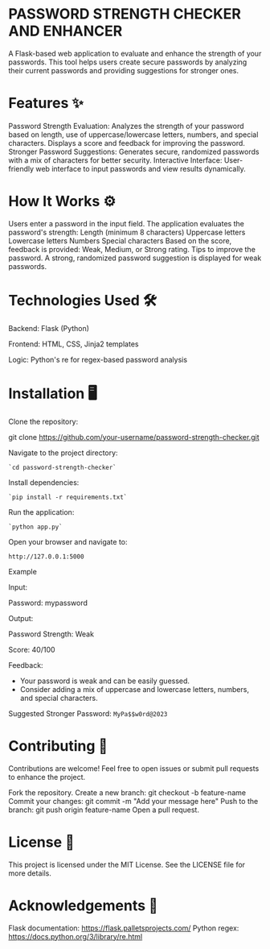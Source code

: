 # PASSWORD STRENGTH CHECKER AND ENHANCER
A Flask-based web application to evaluate and enhance the strength of your passwords. This tool helps users create secure passwords by analyzing their current passwords and providing suggestions for stronger ones.

# Features ✨
Password Strength Evaluation:
Analyzes the strength of your password based on length, use of uppercase/lowercase letters, numbers, and special characters.
Displays a score and feedback for improving the password.
Stronger Password Suggestions:
Generates secure, randomized passwords with a mix of characters for better security.
Interactive Interface:
User-friendly web interface to input passwords and view results dynamically.
# How It Works ⚙️
Users enter a password in the input field.
The application evaluates the password's strength:
Length (minimum 8 characters)
Uppercase letters
Lowercase letters
Numbers
Special characters
Based on the score, feedback is provided:
Weak, Medium, or Strong rating.
Tips to improve the password.
A strong, randomized password suggestion is displayed for weak passwords.
# Technologies Used 🛠️
Backend: Flask (Python)

Frontend: HTML, CSS, Jinja2 templates

Logic: Python's re for regex-based password analysis
# Installation 🖥️
Clone the repository:

git clone https://github.com/your-username/password-strength-checker.git

Navigate to the project directory:

    `cd password-strength-checker`

Install dependencies:

    `pip install -r requirements.txt`

Run the application:

    `python app.py`

Open your browser and navigate to:

    http://127.0.0.1:5000

Example

Input:

Password: mypassword

Output:

Password Strength: Weak

Score: 40/100

Feedback:
- Your password is weak and can be easily guessed.
- Consider adding a mix of uppercase and lowercase letters, numbers, and special characters.

Suggested Stronger Password: `MyPa$$w0rd@2023`
# Contributing 🤝
Contributions are welcome! Feel free to open issues or submit pull requests to enhance the project.

Fork the repository.
Create a new branch:
git checkout -b feature-name
Commit your changes:
git commit -m "Add your message here"
Push to the branch:
git push origin feature-name
Open a pull request.
# License 📄
This project is licensed under the MIT License. See the LICENSE file for more details.

# Acknowledgements 🙌
Flask documentation: https://flask.palletsprojects.com/
Python regex: https://docs.python.org/3/library/re.html
